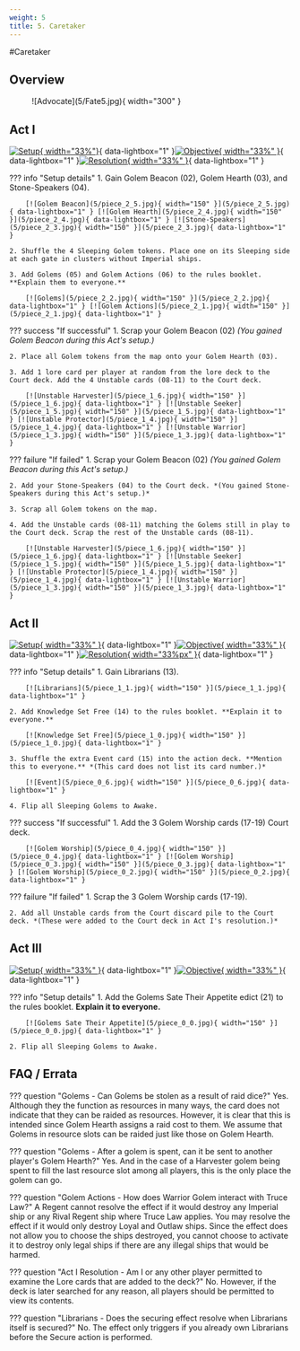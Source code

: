```yaml
---
weight: 5
title: 5. Caretaker
---
```

#Caretaker
## Overview
<figure markdown="span">
![Advocate](5/Fate5.jpg){ width="300" }
</figure>

## Act I

[![Setup](5/piece_2_6.jpg){ width="33%"}](5/piece_2_6.jpg){ data-lightbox="1" }[![Objective](5/back_2_6.jpg){ width="33%" }](5/back_2_6.jpg){ data-lightbox="1" }[![Resolution](5/piece_2_0.jpg){ width="33%" }](5/piece_2_0.jpg){ data-lightbox="1" }

??? info "Setup details"
    1. Gain Golem Beacon (02), Golem Hearth (03), and Stone-Speakers (04).
    
        [![Golem Beacon](5/piece_2_5.jpg){ width="150" }](5/piece_2_5.jpg){ data-lightbox="1" } [![Golem Hearth](5/piece_2_4.jpg){ width="150" }](5/piece_2_4.jpg){ data-lightbox="1" } [![Stone-Speakers](5/piece_2_3.jpg){ width="150" }](5/piece_2_3.jpg){ data-lightbox="1" }

    2. Shuffle the 4 Sleeping Golem tokens. Place one on its Sleeping side at each gate in clusters without Imperial ships.
   
    3. Add Golems (05) and Golem Actions (06) to the rules booklet. **Explain them to everyone.**

        [![Golems](5/piece_2_2.jpg){ width="150" }](5/piece_2_2.jpg){ data-lightbox="1" } [![Golem Actions](5/piece_2_1.jpg){ width="150" }](5/piece_2_1.jpg){ data-lightbox="1" }

??? success "If successful"
    1. Scrap your Golem Beacon (02) *(You gained Golem Beacon during this Act's setup.)*

    2. Place all Golem tokens from the map onto your Golem Hearth (03).

    3. Add 1 lore card per player at random from the lore deck to the Court deck. Add the 4 Unstable cards (08-11) to the Court deck.

        [![Unstable Harvester](5/piece_1_6.jpg){ width="150" }](5/piece_1_6.jpg){ data-lightbox="1" } [![Unstable Seeker](5/piece_1_5.jpg){ width="150" }](5/piece_1_5.jpg){ data-lightbox="1" } [![Unstable Protector](5/piece_1_4.jpg){ width="150" }](5/piece_1_4.jpg){ data-lightbox="1" } [![Unstable Warrior](5/piece_1_3.jpg){ width="150" }](5/piece_1_3.jpg){ data-lightbox="1" }

??? failure "If failed"
    1. Scrap your Golem Beacon (02) *(You gained Golem Beacon during this Act's setup.)*
        
    2. Add your Stone-Speakers (04) to the Court deck. *(You gained Stone-Speakers during this Act's setup.)*

    3. Scrap all Golem tokens on the map.

    4. Add the Unstable cards (08-11) matching the Golems still in play to the Court deck. Scrap the rest of the Unstable cards (08-11).
   
        [![Unstable Harvester](5/piece_1_6.jpg){ width="150" }](5/piece_1_6.jpg){ data-lightbox="1" } [![Unstable Seeker](5/piece_1_5.jpg){ width="150" }](5/piece_1_5.jpg){ data-lightbox="1" } [![Unstable Protector](5/piece_1_4.jpg){ width="150" }](5/piece_1_4.jpg){ data-lightbox="1" } [![Unstable Warrior](5/piece_1_3.jpg){ width="150" }](5/piece_1_3.jpg){ data-lightbox="1" }  

## Act II

[![Setup](5/piece_1_2.jpg){ width="33%" }](5/piece_1_2.jpg){ data-lightbox="1" }[![Objective](5/back_1_2.jpg){ width="33%" }](5/back_1_2.jpg){ data-lightbox="1" }[![Resolution](5/piece_0_5.jpg){ width="33%px" }](5/piece_0_5.jpg){ data-lightbox="1" }

??? info "Setup details"
    1. Gain Librarians (13).
    
        [![Librarians](5/piece_1_1.jpg){ width="150" }](5/piece_1_1.jpg){ data-lightbox="1" }

    2. Add Knowledge Set Free (14) to the rules booklet. **Explain it to everyone.**
    
        [![Knowledge Set Free](5/piece_1_0.jpg){ width="150" }](5/piece_1_0.jpg){ data-lightbox="1" }

    3. Shuffle the extra Event card (15) into the action deck. **Mention this to everyone.** *(This card does not list its card number.)*
    
        [![Event](5/piece_0_6.jpg){ width="150" }](5/piece_0_6.jpg){ data-lightbox="1" }

    4. Flip all Sleeping Golems to Awake.

??? success "If successful"
    1. Add the 3 Golem Worship cards (17-19) Court deck.
      
        [![Golem Worship](5/piece_0_4.jpg){ width="150" }](5/piece_0_4.jpg){ data-lightbox="1" } [![Golem Worship](5/piece_0_3.jpg){ width="150" }](5/piece_0_3.jpg){ data-lightbox="1" } [![Golem Worship](5/piece_0_2.jpg){ width="150" }](5/piece_0_2.jpg){ data-lightbox="1" }

??? failure "If failed"
    1. Scrap the 3 Golem Worship cards (17-19).
    
    2. Add all Unstable cards from the Court discard pile to the Court deck. *(These were added to the Court deck in Act I's resolution.)*

## Act III

[![Setup](5/piece_0_1.jpg){ width="33%" }](5/piece_0_1.jpg){ data-lightbox="1" }[![Objective](5/back_0_1.jpg){ width="33%" }](5/back_0_1.jpg){ data-lightbox="1" }

??? info "Setup details"
    1. Add the Golems Sate Their Appetite edict (21) to the rules booklet. **Explain it to everyone.**
    
        [![Golems Sate Their Appetite](5/piece_0_0.jpg){ width="150" }](5/piece_0_0.jpg){ data-lightbox="1" }

    2. Flip all Sleeping Golems to Awake.

## FAQ / Errata

??? question "Golems - Can Golems be stolen as a result of raid dice?"
    <a id="faq1"></a>Yes. Although they the function as resources in many ways, the card does not indicate that they can be raided as resources. However, it is clear that this is intended since Golem Hearth assigns a raid cost to them. We assume that Golems in resource slots can be raided just like those on Golem Hearth.

??? question "Golems - After a golem is spent, can it be sent to another player's Golem Hearth?"
    <a id="faq2"></a>Yes. And in the case of a Harvester golem being spent to fill the last resource slot among all players, this is the only place the golem can go.

??? question "Golem Actions - How does Warrior Golem interact with Truce Law?"
    <a id="faq3"></a>A Regent cannot resolve the effect if it would destroy any Imperial ship or any Rival Regent ship where Truce Law applies. You may resolve the effect if it would only destroy Loyal and Outlaw ships. Since the effect does not allow you to choose the ships destroyed, you cannot choose to activate it to destroy only legal ships if there are any illegal ships that would be harmed.

??? question "Act I Resolution - Am I or any other player permitted to examine the Lore cards that are added to the deck?"
    <a id="faq4"></a>No. However, if the deck is later searched for any reason, all players should be permitted to view its contents.

??? question "Librarians - Does the securing effect resolve when Librarians itself is secured?"
    <a id="faq5"></a>No. The effect only triggers if you already own Librarians before the Secure action is performed.